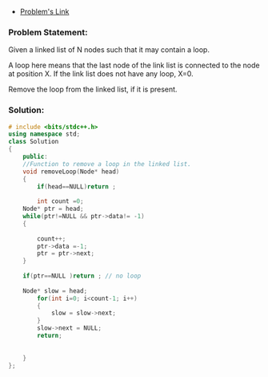 - [Problem's Link](https://practice.geeksforgeeks.org/problems/remove-loop-in-linked-list/1)   

### Problem Statement:  

Given a linked list of N nodes such that it may contain a loop.

A loop here means that the last node of the link list is connected to the node at position X. If the link list does not have any loop, X=0.

Remove the loop from the linked list, if it is present.    


### Solution:  

```cpp
# include <bits/stdc++.h>
using namespace std;
class Solution
{
    public:
    //Function to remove a loop in the linked list.
    void removeLoop(Node* head)
    {
        if(head==NULL)return ;
      
        int count =0;
    Node* ptr = head;
    while(ptr!=NULL && ptr->data!= -1)
    {
       
        count++;
        ptr->data =-1;
        ptr = ptr->next;
    }
    
    if(ptr==NULL )return ; // no loop
        
    Node* slow = head;
        for(int i=0; i<count-1; i++)
        {
            slow = slow->next;
        }
        slow->next = NULL;
        return;
        
        
    }
};
```
